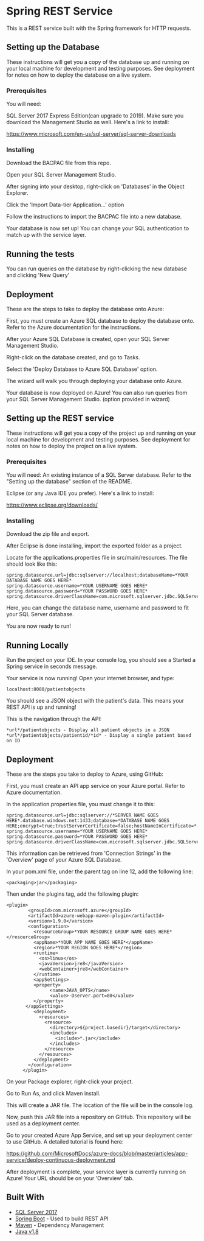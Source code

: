 # Spring REST Service
This is a REST service built with the Spring framework for HTTP requests.

 ## Setting up the Database

These instructions will get you a copy of the database up and running on your local machine for development and testing purposes. See deployment for notes on how to deploy the database on a live system.

### Prerequisites

You will need:

SQL Server 2017 Express Edition(can upgrade to 2019). Make sure you download the Management Studio as well. Here's a link to install:

https://www.microsoft.com/en-us/sql-server/sql-server-downloads


### Installing

Download the BACPAC file from this repo.

Open your SQL Server Management Studio.

After signing into your desktop, right-click on 'Databases' in the Object Explorer.

Click the 'Import Data-tier Application...' option

Follow the instructions to import the BACPAC file into a new database.

Your database is now set up! You can change your SQL authentication to match up with the service layer.

## Running the tests

You can run queries on the database by right-clicking the new database and clicking 'New Query'


## Deployment

These are the steps to take to deploy the database onto Azure:

First, you must create an Azure SQL database to deploy the database onto. Refer to the Azure documentation for the instructions.

After your Azure SQL Database is created, open your SQL Server Management Studio.

Right-click on the database created, and go to Tasks.

Select the 'Deploy Database to Azure SQL Database' option.

The wizard will walk you through deploying your database onto Azure.

Your database is now deployed on Azure! You can also run queries from your SQL Server Management Studio. (option provided in wizard)


## Setting up the REST service

These instructions will get you a copy of the project up and running on your local machine for development and testing purposes. See deployment for notes on how to deploy the project on a live system.

### Prerequisites

You will need:
An existing instance of a SQL Server database. Refer to the "Setting up the database" section of the README.

Eclipse (or any Java IDE you prefer). Here's a link to install:

https://www.eclipse.org/downloads/



### Installing

Download the zip file and export.

After Eclipse is done installing, import the exported folder as a project.

Locate for the applications.properties file in src/main/resources. The file should look like this:


```
spring.datasource.url=jdbc:sqlserver://localhost;databaseName=*YOUR DATABASE NAME GOES HERE*
spring.datasource.username=*YOUR USERNAME GOES HERE*
spring.datasource.password=*YOUR PASSWORD GOES HERE*
spring.datasource.driverClassName=com.microsoft.sqlserver.jdbc.SQLServerDriver
```

Here, you can change the database name, username and password to fit your SQL Server database.

You are now ready to run!



## Running Locally

Run the project on your IDE. In your console log, you should see a Started a Spring service in seconds message.

Your service is now running! Open your internet browser, and type:

```
localhost:8080/patientobjects
```

You should see a JSON object with the patient's data. This means your REST API is up and running!

This is the navigation through the API:

```
*url*/patientobjects - Display all patient objects in a JSON
*url*/patientobjects/patientid/*id* - Display a single patient based on ID
```


## Deployment

These are the steps you take to deploy to Azure, using GitHub:

First, you must create an API app service on your Azure portal. Refer to Azure documentation.

In the application.properties file, you must change it to this:
```
spring.datasource.url=jdbc:sqlserver://*SERVER NAME GOES HERE*.database.windows.net:1433;database=*DATABASE NAME GOES HERE;encrypt=true;trustServerCertificate=false;hostNameInCertificate=*.database.windows.net;loginTimeout=30;
spring.datasource.username=*YOUR USERNAME GOES HERE*
spring.datasource.password=*YOUR PASSWORD GOES HERE*
spring.datasource.driverClassName=com.microsoft.sqlserver.jdbc.SQLServerDriver
```
This information can be retrieved from 'Connection Strings' in the 'Overview' page of your Azure SQL Database.

In your pom.xml file, under the parent tag on line 12, add the following line:
```
<packaging>jar</packaging>
```

Then under the plugins tag, add the following plugin:
```
<plugin> 
        <groupId>com.microsoft.azure</groupId>  
        <artifactId>azure-webapp-maven-plugin</artifactId>  
        <version>1.9.0</version>  
        <configuration>
          <resourceGroup>*YOUR RESOURCE GROUP NAME GOES HERE*</resourceGroup>
          <appName>*YOUR APP NAME GOES HERE*</appName>
          <region>*YOUR REGION GOES HERE*</region>
          <runtime>
            <os>linux</os>
            <javaVersion>jre8</javaVersion>
            <webContainer>jre8</webContainer>
          </runtime>
          <appSettings>
          <property>
                <name>JAVA_OPTS</name>
                <value>-Dserver.port=80</value>
          </property>
       </appSettings>
          <deployment>
            <resources>
              <resource>
                <directory>${project.basedir}/target</directory>
                <includes>
                  <include>*.jar</include>
                </includes>
              </resource>
            </resources>
          </deployment>
        </configuration>
      </plugin>
```

On your Package explorer, right-click your project.

Go to Run As, and click Maven install.

This will create a JAR file. The location of the file will be in the console log.

Now, push this JAR file into a repository on GitHub. This repository will be used as a deployment center.

Go to your created Azure App Service, and set up your deployment center to use GitHub. A detailed tutorial is found here:

https://github.com/MicrosoftDocs/azure-docs/blob/master/articles/app-service/deploy-continuous-deployment.md

After deployment is complete, your service layer is currently running on Azure! Your URL should be on your 'Overview' tab.



## Built With

* [SQL Server 2017](https://www.microsoft.com/en-us/sql-server/sql-server-downloads)
* [Spring Boot](https://spring.io/projects/spring-boot) - Used to build REST API
* [Maven](https://maven.apache.org/) - Dependency Management
* [Java v1.8](https://www.oracle.com/java/technologies/javase-jdk8-downloads.html)

